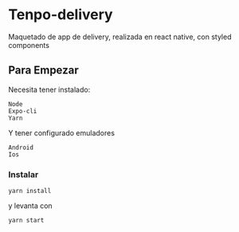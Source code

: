 # Tenpo-delivery
Maquetado de app de delivery, realizada en react native, con styled components 

## Para Empezar


Necesita tener instalado:

```
Node
Expo-cli
Yarn
```

Y tener configurado emuladores

```
Android
Ios
```

### Instalar


```
yarn install
```

y levanta con

```
yarn start
```


